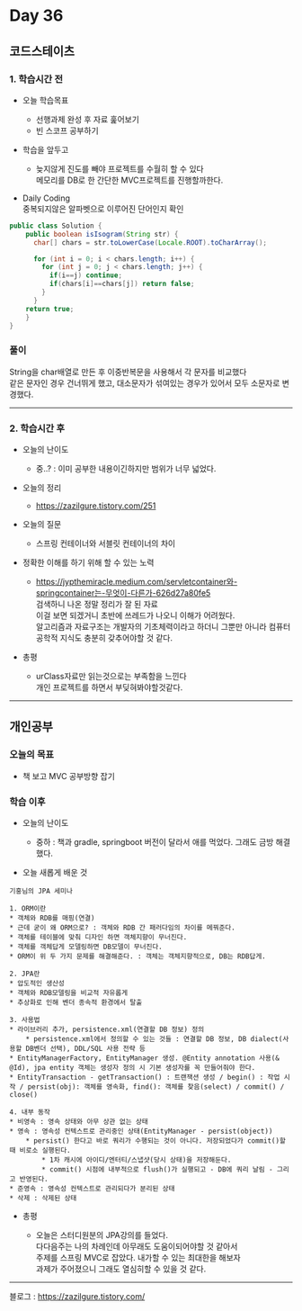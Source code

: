 # Day 36

## 코드스테이츠

### 1. 학습시간 전
* 오늘 학습목표

    - 선행과제 완성 후 자료 훑어보기
    - 빈 스코프 공부하기
* 학습을 앞두고
    - 늦지않게 진도를 빼야 프로젝트를 수월히 할 수 있다  
    메모리를 DB로 한 간단한 MVC프로젝트를 진행할까한다.
* Daily Coding  
중복되지않은 알파벳으로 이루어진 단어인지 확인
```java
public class Solution { 
	public boolean isIsogram(String str) {
      char[] chars = str.toLowerCase(Locale.ROOT).toCharArray();

      for (int i = 0; i < chars.length; i++) {
        for (int j = 0; j < chars.length; j++) {
          if(i==j) continue;
          if(chars[i]==chars[j]) return false;
        }
      }  
    return true;
    }
}
```  
### 풀이  

String을 char배열로 만든 후 이중반복문을 사용해서 각 문자를 비교했다  
같은 문자인 경우 건너뛰게 했고, 대소문자가 섞여있는 경우가 있어서 모두 소문자로 변경했다.

---
### 2. 학습시간 후
* 오늘의 난이도

  - 중..? : 이미 공부한 내용이긴하지만 범위가 너무 넓었다.
* 오늘의 정리

  - https://zazilgure.tistory.com/251

* 오늘의 질문

  - 스프링 컨테이너와 서블릿 컨테이너의 차이

* 정확한 이해를 하기 위해 할 수 있는 노력

  - https://jypthemiracle.medium.com/servletcontainer와-springcontainer는-무엇이-다른가-626d27a80fe5  
  검색하니 나온 정말 정리가 잘 된 자료  
  이걸 보면 되겠거니 초반에 쓰레드가 나오니 이해가 어려웠다.  
  알고리즘과 자료구조는 개발자의 기초체력이라고 하더니 그뿐만 아니라 컴퓨터 공학적 지식도 충분히 갖추어야할 것 같다.


* 총평

  - urClass자료만 읽는것으로는 부족함을 느낀다  
  개인 프로젝트를 하면서 부딪혀봐야할것같다.

---
## 개인공부  

### 오늘의 목표
- 책 보고 MVC 공부방향 잡기

### 학습 이후
* 오늘의 난이도

  - 중하 : 책과 gradle, springboot 버전이 달라서 애를 먹었다.  그래도 금방 해결했다.

* 오늘 새롭게 배운 것

```
기홍님의 JPA 세미나

1. ORM이란
* 객체와 RDB를 매핑(연결)
* 근데 굳이 왜 ORM으로? : 객체와 RDB 간 패러다임의 차이를 메꿔준다.
* 객체를 테이블에 맞춰 디자인 하면 객체지향이 무너진다.
* 객체를 객체답게 모델링하면 DB모델이 무너진다.
* ORM이 위 두 가지 문제를 해결해준다. : 객체는 객체지향적으로, DB는 RDB답게.

2. JPA란
* 압도적인 생산성
* 객체와 RDB모델링을 비교적 자유롭게
* 추상화로 인해 벤더 종속적 환경에서 탈출

3. 사용법
* 라이브러리 추가, persistence.xml(연결할 DB 정보) 정의
    * persistence.xml에서 정의할 수 있는 것들 : 연결할 DB 정보, DB dialect(사용할 DB벤더 선택), DDL/SQL 사용 전략 등
* EntityManagerFactory, EntityManager 생성. @Entity annotation 사용(& @Id), jpa entity 객체는 생성자 정의 시 기본 생성자를 꼭 만들어줘야 한다.
* EntityTransaction - getTransaction() : 트랜잭션 생성 / begin() : 작업 시작 / persist(obj): 객체를 영속화, find(): 객체를 찾음(select) / commit() / close()

4. 내부 동작
* 비영속 : 영속 상태와 아무 상관 없는 상태
* 영속 : 영속성 컨텍스트로 관리중인 상태(EntityManager - persist(object))
    * persist() 한다고 바로 쿼리가 수행되는 것이 아니다. 저장되었다가 commit()할 때 비로소 실행된다.
        * 1차 캐시에 아이디/엔터티/스냅샷(당시 상태)을 저장해둔다.
        * commit() 시점에 내부적으로 flush()가 실행되고 - DB에 쿼리 날림 - 그리고 반영된다.
* 준영속 : 영속성 컨텍스트로 관리되다가 분리된 상태
* 삭제 : 삭제된 상태
```

* 총평 

  - 오늘은 스터디원분의 JPA강의를 들었다.  
  다다음주는 나의 차례인데 아무래도 도움이되어야할 것 같아서  
  주제를 스프링 MVC로 잡았다. 내가할 수 있는 최대한을 해보자  
  과제가 주어졌으니 그래도 열심히할 수 있을 것 같다.
---
블로그 : https://zazilgure.tistory.com/